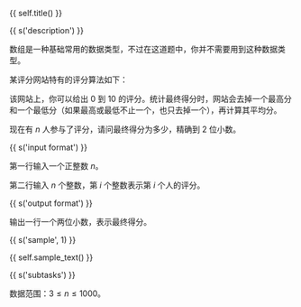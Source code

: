 {{ self.title() }}

{{ s('description') }}

数组是一种基础常用的数据类型，不过在这道题中，你并不需要用到这种数据类型。

某评分网站特有的评分算法如下：

该网站上，你可以给出 $0$ 到 $10$ 的评分。统计最终得分时，网站会去掉一个最高分和一个最低分（如果最高或最低不止一个，也只去掉一个），再计算其平均分。

现在有 $n$ 人参与了评分，请问最终得分为多少，精确到 $2$ 位小数。

{{ s('input format') }}

第一行输入一个正整数 $n$。

第二行输入 $n$ 个整数，第 $i$ 个整数表示第 $i$ 个人的评分。

{{ s('output format') }}

输出一行一个两位小数，表示最终得分。

{{ s('sample', 1) }}

{{ self.sample_text() }}

{{ s('subtasks') }}

数据范围：$3 \leq n \leq 1000$。
